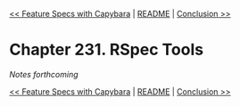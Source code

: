 [&lt;&lt; Feature Specs with Capybara](ch230-feature-specs-with-capybara.md) | [README](README.md) | [Conclusion &gt;&gt;](ch232-conclusion.md)

# Chapter 231. RSpec Tools

*Notes forthcoming*

[&lt;&lt; Feature Specs with Capybara](ch230-feature-specs-with-capybara.md) | [README](README.md) | [Conclusion &gt;&gt;](ch232-conclusion.md)